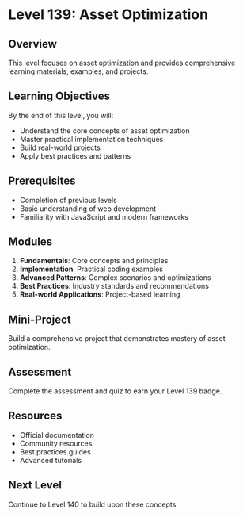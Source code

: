 # Level 139: Asset Optimization

## Overview
This level focuses on asset optimization and provides comprehensive learning materials, examples, and projects.

## Learning Objectives
By the end of this level, you will:
- Understand the core concepts of asset optimization
- Master practical implementation techniques
- Build real-world projects
- Apply best practices and patterns

## Prerequisites
- Completion of previous levels
- Basic understanding of web development
- Familiarity with JavaScript and modern frameworks

## Modules
1. **Fundamentals**: Core concepts and principles
2. **Implementation**: Practical coding examples
3. **Advanced Patterns**: Complex scenarios and optimizations
4. **Best Practices**: Industry standards and recommendations
5. **Real-world Applications**: Project-based learning

## Mini-Project
Build a comprehensive project that demonstrates mastery of asset optimization.

## Assessment
Complete the assessment and quiz to earn your Level 139 badge.

## Resources
- Official documentation
- Community resources
- Best practices guides
- Advanced tutorials

## Next Level
Continue to Level 140 to build upon these concepts.
